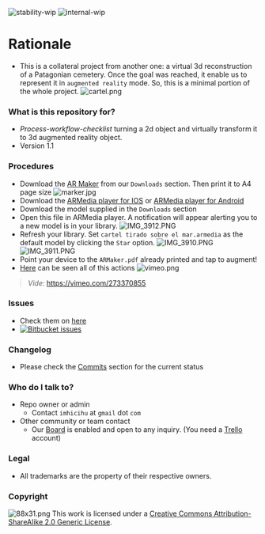 ![stability-wip](https://img.shields.io/badge/stability-work_in_progress-lightgrey.svg)
![internal-wip](https://img.shields.io/badge/Internal%20use%3A-stable-green.svg)

# Rationale

* This is a collateral project from another one: a virtual 3d reconstruction of a Patagonian cemetery. Once the goal was reached, it enable us to represent it in `augmented reality` mode. 
So, this is a minimal portion of the whole project. 
![cartel.png](https://bitbucket.org/repo/akGo9kM/images/1524102738-cartel.png)

### What is this repository for? ###

* _Process-workflow-checklist_ turning a 2d object and virtually transform it to 3d augmented reality object. 
* Version 1.1

### Procedures ###

* Download the [AR Maker](https://bitbucket.org/imhicihu/ar-cemetery-experimental/downloads/ARMaker.pdf) from our `Downloads` section. Then print it to A4 page size
 ![marker.jpg](https://bitbucket.org/repo/akGo9kM/images/976313947-marker.jpg)
* Download the [ARMedia player for IOS](https://itunes.apple.com/ar/app/armedia-player/id502524441?mt=8) or [ARMedia player for Android](https://play.google.com/store/apps/details?id=com.inglobetechnologies.armedia.player)
* Download the model supplied in the `Downloads` section
* Open this file in ARMedia player. A notification will appear alerting you to a new model is in your library.
![IMG_3912.PNG](https://bitbucket.org/repo/akGo9kM/images/72026351-IMG_3912.PNG)
* Refresh your library. Set `cartel tirado sobre el mar.armedia` as the default model by clicking the `Star` option.
![IMG_3910.PNG](https://bitbucket.org/repo/akGo9kM/images/2222360397-IMG_3910.PNG)
![IMG_3911.PNG](https://bitbucket.org/repo/akGo9kM/images/3611981674-IMG_3911.PNG)
* Point your device to the `ARMaker.pdf` already printed and tap to augment!
* [Here](https://vimeo.com/273370855) can be seen all of this actions
![vimeo.png](https://bitbucket.org/repo/akGo9kM/images/2005146184-vimeo.png)
> _Vide_: https://vimeo.com/273370855

### Issues ###

* Check them on [here](https://bitbucket.org/imhicihu/incunnabilia-early-book-digitization/issues) 
* [![Bitbucket issues](https://img.shields.io/badge/issues-open-green.svg)]()

### Changelog ###

* Please check the [Commits](https://bitbucket.org/imhicihu/ar-cemetery-experimental/commits/) section for the current status

### Who do I talk to? ###

* Repo owner or admin
     - Contact `imhicihu` at `gmail` dot `com`
* Other community or team contact
     - Our [Board](https://bitbucket.org/imhicihu/ar-cemetery-experimental/addon/trello/trello-board) is enabled and open to any inquiry. (You need a [Trello](https://trello.com/) account)

### Legal ###

* All trademarks are the property of their respective owners.

### Copyright ###
![88x31.png](https://bitbucket.org/repo/4pKrXRd/images/3902704043-88x31.png)
This work is licensed under a [Creative Commons Attribution-ShareAlike 2.0 Generic License](http://creativecommons.org/licenses/by-sa/2.0/).
